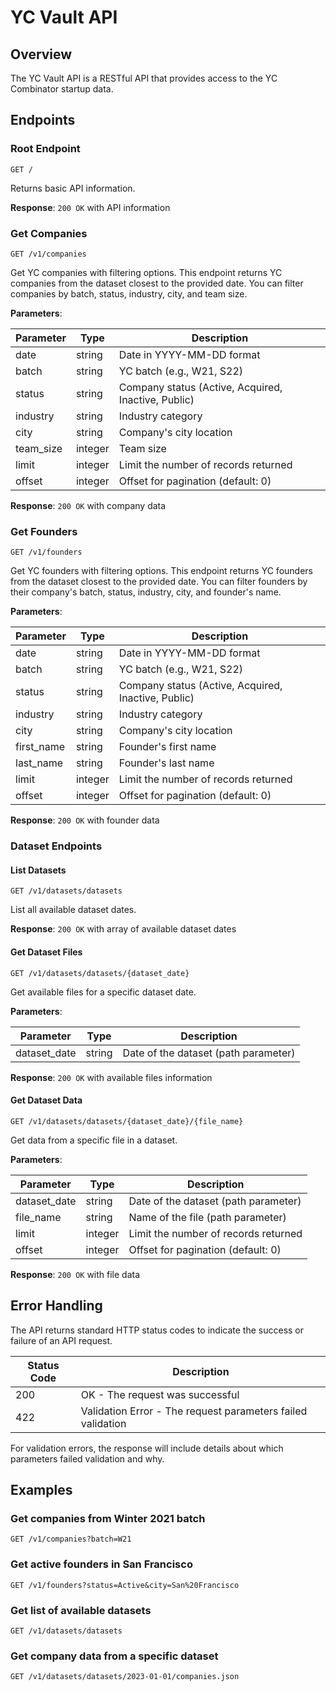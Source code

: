 # YC Vault API

## Overview

The YC Vault API is a RESTful API that provides access to the YC Combinator startup data.

## Endpoints

### Root Endpoint

```
GET /
```

Returns basic API information.

**Response**: `200 OK` with API information

### Get Companies

```
GET /v1/companies
```

Get YC companies with filtering options. This endpoint returns YC companies from the dataset closest to the provided date. You can filter companies by batch, status, industry, city, and team size.

**Parameters**:

| Parameter | Type | Description |
|-----------|------|-------------|
| date | string | Date in YYYY-MM-DD format |
| batch | string | YC batch (e.g., W21, S22) |
| status | string | Company status (Active, Acquired, Inactive, Public) |
| industry | string | Industry category |
| city | string | Company's city location |
| team_size | integer | Team size |
| limit | integer | Limit the number of records returned |
| offset | integer | Offset for pagination (default: 0) |

**Response**: `200 OK` with company data

### Get Founders

```
GET /v1/founders
```

Get YC founders with filtering options. This endpoint returns YC founders from the dataset closest to the provided date. You can filter founders by their company's batch, status, industry, city, and founder's name.

**Parameters**:

| Parameter | Type | Description |
|-----------|------|-------------|
| date | string | Date in YYYY-MM-DD format |
| batch | string | YC batch (e.g., W21, S22) |
| status | string | Company status (Active, Acquired, Inactive, Public) |
| industry | string | Industry category |
| city | string | Company's city location |
| first_name | string | Founder's first name |
| last_name | string | Founder's last name |
| limit | integer | Limit the number of records returned |
| offset | integer | Offset for pagination (default: 0) |

**Response**: `200 OK` with founder data

### Dataset Endpoints

#### List Datasets

```
GET /v1/datasets/datasets
```

List all available dataset dates.

**Response**: `200 OK` with array of available dataset dates

#### Get Dataset Files

```
GET /v1/datasets/datasets/{dataset_date}
```

Get available files for a specific dataset date.

**Parameters**:

| Parameter | Type | Description |
|-----------|------|-------------|
| dataset_date | string | Date of the dataset (path parameter) |

**Response**: `200 OK` with available files information

#### Get Dataset Data

```
GET /v1/datasets/datasets/{dataset_date}/{file_name}
```

Get data from a specific file in a dataset.

**Parameters**:

| Parameter | Type | Description |
|-----------|------|-------------|
| dataset_date | string | Date of the dataset (path parameter) |
| file_name | string | Name of the file (path parameter) |
| limit | integer | Limit the number of records returned |
| offset | integer | Offset for pagination (default: 0) |

**Response**: `200 OK` with file data

## Error Handling

The API returns standard HTTP status codes to indicate the success or failure of an API request.

| Status Code | Description |
|-------------|-------------|
| 200 | OK - The request was successful |
| 422 | Validation Error - The request parameters failed validation |

For validation errors, the response will include details about which parameters failed validation and why.

## Examples

### Get companies from Winter 2021 batch

```
GET /v1/companies?batch=W21
```

### Get active founders in San Francisco

```
GET /v1/founders?status=Active&city=San%20Francisco
```

### Get list of available datasets

```
GET /v1/datasets/datasets
```

### Get company data from a specific dataset

```
GET /v1/datasets/datasets/2023-01-01/companies.json
```


